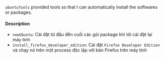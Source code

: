 `ubuntuTools` provided tools so that I can automatically install the softwares or packages.

#### Description
+ `newUbuntu`: Cài đặt từ đầu đến cuối các gói package khi tôi cài đặt lại máy tính
+ `install_firefox_developer_edition`: Cài đặt `Firefox Developer Edition` và chạy nó trên một process độc lập với bản Firefox trên máy tính